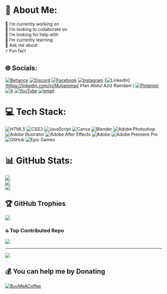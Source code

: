 # 💫 About Me:
🔭 I’m currently working on<br>
👯 I’m looking to collaborate on<br>
🤝 I’m looking for help with<br>
🌱 I’m currently learning<br>
💬 Ask me about<br>
⚡ Fun fact


## 🌐 Socials:
[![Behance](https://img.shields.io/badge/Behance-1769ff?logo=behance&logoColor=white)](https://behance.net/muhammaaarx) 
[![Discord](https://img.shields.io/badge/Discord-%237289DA.svg?logo=discord&logoColor=white)](https://discord.gg/muhirabazram) 
[![Facebook](https://img.shields.io/badge/Facebook-%231877F2.svg?logo=Facebook&logoColor=white)](https://facebook.com/muhirabazram) 
[![Instagram](https://img.shields.io/badge/Instagram-%23E4405F.svg?logo=Instagram&logoColor=white)](https://instagram.com/muhirabazram) 
[![LinkedIn](https://img.shields.io/badge/LinkedIn-%230077B5.svg?logo=linkedin&logoColor=white)](https://linkedin.com/in/Muhammad Irfan Abdul Aziz Ramdani ) 
[![Pinterest](https://img.shields.io/badge/Pinterest-%23E60023.svg?logo=Pinterest&logoColor=white)](https://pinterest.com/muhirabazram) 
[![X](https://img.shields.io/badge/X-black.svg?logo=X&logoColor=white)](https://x.com/muhirabazram) 
[![YouTube](https://img.shields.io/badge/YouTube-%23FF0000.svg?logo=YouTube&logoColor=white)](https://youtube.com/@UCDXQ-z7ns4712uJtdjDtuMw) 
[![email](https://img.shields.io/badge/Email-D14836?logo=gmail&logoColor=white)](mailto:muhammadirfanaar@gmail.com) 

# 💻 Tech Stack:
![HTML5](https://img.shields.io/badge/html5-%23E34F26.svg?style=for-the-badge&logo=html5&logoColor=white) 
![CSS3](https://img.shields.io/badge/css3-%231572B6.svg?style=for-the-badge&logo=css3&logoColor=white) 
![JavaScript](https://img.shields.io/badge/javascript-%23323330.svg?style=for-the-badge&logo=javascript&logoColor=%23F7DF1E) 
![Canva](https://img.shields.io/badge/Canva-%2300C4CC.svg?style=for-the-badge&logo=Canva&logoColor=white) 
![Blender](https://img.shields.io/badge/blender-%23F5792A.svg?style=for-the-badge&logo=blender&logoColor=white) 
![Adobe Photoshop](https://img.shields.io/badge/adobe%20photoshop-%2331A8FF.svg?style=for-the-badge&logo=adobe%20photoshop&logoColor=white) 
![Adobe Illustrator](https://img.shields.io/badge/adobe%20illustrator-%23FF9A00.svg?style=for-the-badge&logo=adobe%20illustrator&logoColor=white) 
![Adobe After Effects](https://img.shields.io/badge/Adobe%20After%20Effects-9999FF.svg?style=for-the-badge&logo=Adobe%20After%20Effects&logoColor=white) 
![Adobe](https://img.shields.io/badge/adobe-%23FF0000.svg?style=for-the-badge&logo=adobe&logoColor=white) 
![Adobe Premiere Pro](https://img.shields.io/badge/Adobe%20Premiere%20Pro-9999FF.svg?style=for-the-badge&logo=Adobe%20Premiere%20Pro&logoColor=white) 
![GitHub](https://img.shields.io/badge/github-%23121011.svg?style=for-the-badge&logo=github&logoColor=white) 
![Epic Games](https://img.shields.io/badge/epicgames-%23313131.svg?style=for-the-badge&logo=epicgames&logoColor=white)
# 📊 GitHub Stats:
![](https://github-readme-stats.vercel.app/api?username=Muhirabazram&theme=github_dark&hide_border=false&include_all_commits=false&count_private=false)<br/>
![](https://nirzak-streak-stats.vercel.app/?user=Muhirabazram&theme=github_dark&hide_border=false)<br/>
![](https://github-readme-stats.vercel.app/api/top-langs/?username=Muhirabazram&theme=github_dark&hide_border=false&include_all_commits=false&count_private=false&layout=compact)

## 🏆 GitHub Trophies
![](https://github-profile-trophy.vercel.app/?username=Muhirabazram&theme=radical&no-frame=false&no-bg=true&margin-w=4)

### 🔝 Top Contributed Repo
![](https://github-contributor-stats.vercel.app/api?username=Muhirabazram&limit=5&theme=dark&combine_all_yearly_contributions=true)

---
[![](https://visitcount.itsvg.in/api?id=Muhirabazram&icon=0&color=0)](https://visitcount.itsvg.in)

  ## 💰 You can help me by Donating
  [![BuyMeACoffee](https://img.shields.io/badge/Buy%20Me%20a%20Coffee-ffdd00?style=for-the-badge&logo=buy-me-a-coffee&logoColor=black)](https://buymeacoffee.com/muhirabazram) 

  
<!-- Proudly created with GPRM ( https://gprm.itsvg.in ) -->
